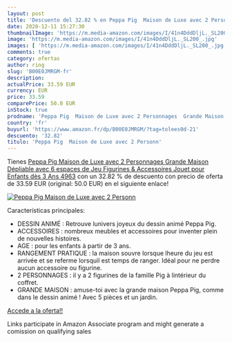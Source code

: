 ```yaml
---
layout: post
title: 'Descuento del 32.82 % en Peppa Pig  Maison de Luxe avec 2 Personn'
date: 2020-12-11 15:27:30
thumbnailImage: 'https://m.media-amazon.com/images/I/41n4DddDljL._SL200_.jpg'
image: 'https://m.media-amazon.com/images/I/41n4DddDljL._SL200_.jpg'
images: [ 'https://m.media-amazon.com/images/I/41n4DddDljL._SL200_.jpg' ]
comments: true
category: ofertas
author: ring
slug: 'B00E0JMRGM-fr'
description:
actualPrice: 33.59 EUR
currency: EUR
price: 33.59
comparePrice: 50.0 EUR
inStock: true
prodname: 'Peppa Pig  Maison de Luxe avec 2 Personnages  Grande Maison Dépliable avec 6 espaces de Jeu  Figurines & Accessoires  Jouet pour Enfants dès 3 Ans  4963'
country: 'fr'
buyurl: 'https://www.amazon.fr/dp/B00E0JMRGM/?tag=tolees0d-21'
descuento: '32.82'
titulo: 'Peppa Pig  Maison de Luxe avec 2 Personn'
---
```


Tienes [Peppa Pig  Maison de Luxe avec 2 Personnages  Grande Maison Dépliable avec 6 espaces de Jeu  Figurines & Accessoires  Jouet pour Enfants dès 3 Ans  4963](https://www.amazon.fr/dp/B00E0JMRGM/?tag=tolees0d-21) con un 32.82 % de descuento con precio de oferta de 33.59 EUR (original: 50.0 EUR) en el siguiente enlace!

[![Peppa Pig  Maison de Luxe avec 2 Personn](https://m.media-amazon.com/images/I/41n4DddDljL._SL200_.jpg)](https://www.amazon.fr/dp/B00E0JMRGM/?tag=tolees0d-21)

Características principales:

- DESSIN ANIMÉ : Retrouve lunivers joyeux du dessin animé Peppa Pig.
- ACCESSOIRES : nombreux meubles et accessoires pour inventer plein de nouvelles histoires.
- AGE : pour les enfants à partir de 3 ans.
- RANGEMENT PRATIQUE : la maison souvre lorsque lheure du jeu est arrivée et se referme lorsquil est temps de ranger. Idéal pour ne perdre aucun accessoire ou figurine.
- 2 PERSONNAGES : il y a 2 figurines de la famille Pig à lintérieur du coffret.
- GRANDE MAISON : amuse-toi avec la grande maison Peppa Pig, comme dans le dessin animé ! Avec 5 pièces et un jardin.

[Accede a la oferta!!](https://www.amazon.fr/dp/B00E0JMRGM/?tag=tolees0d-21)

Links participate in Amazon Associate program and might generate a comission on qualifying sales


